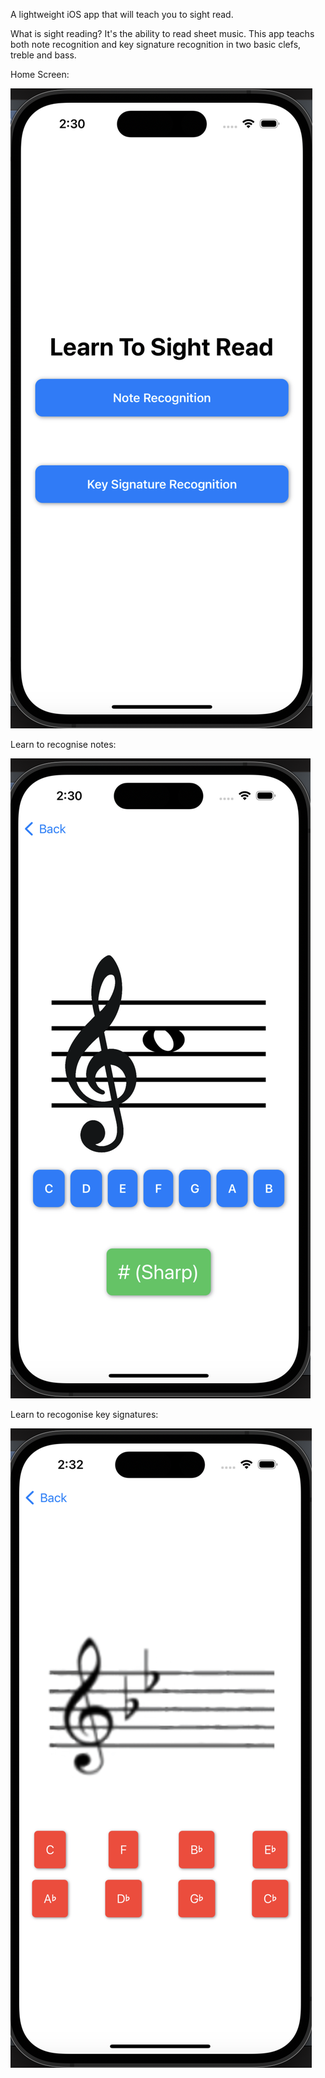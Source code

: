 A lightweight iOS app that will teach you to sight read. 

What is sight reading? 
It's the ability to read sheet music. This app teachs both note recognition and key signature recognition in two basic clefs, treble and bass.

Home Screen:

![Home Screen](assets/homeScreen.png)

Learn to recognise notes:

![Notes](assets/notes.png)

Learn to recogonise key signatures:

![Key Signatures](assets/keySignature.png)